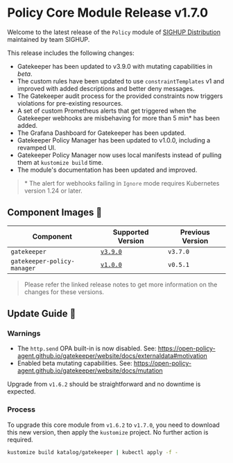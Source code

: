 
# Policy Core Module Release v1.7.0

Welcome to the latest release of the `Policy` module of [SIGHUP Distribution](https://github.com/sighupio/distribution) maintained by team SIGHUP.

This release includes the following changes:

- Gatekeeper has been updated to v3.9.0 with mutating capabilities in *beta*.
- The custom rules have been updated to use `constraintTemplates` v1 and improved with added descriptions and better deny messages.
- The Gatekeeper audit process for the provided constraints now triggers violations for pre-existing resources.
- A set of custom Prometheus alerts that get triggered when the Gatekeeper webhooks are misbehaving for more than 5 min\* has been added.
- The Grafana Dashboard for Gatekeeper has been updated.
- Gatekeeper Policy Manager has been updated to v1.0.0, including a revamped UI.
- Gatekeeper Policy Manager now uses local manifests instead of pulling them at `kustomize build` time.
- The module's documentation has been updated and improved.

> \* The alert for webhooks failing in `Ignore` mode requires Kubernetes version 1.24 or later.

## Component Images 🚢

| Component                   | Supported Version                                                                     | Previous Version |
| --------------------------- | ------------------------------------------------------------------------------------- | ---------------- |
| `gatekeeper`                | [`v3.9.0`](https://github.com/open-policy-agent/gatekeeper/releases/tag/v3.9.0)       | `v3.7.0`         |
| `gatekeeper-policy-manager` | [`v1.0.0`](https://github.com/sighupio/gatekeeper-policy-manager/releases/tag/v1.0.0) | `v0.5.1`         |

> Please refer the linked release notes to get more information on the changes for these versions.

## Update Guide 🦮

### Warnings

- The `http.send` OPA built-in is now disabled. See: <https://open-policy-agent.github.io/gatekeeper/website/docs/externaldata#motivation>
- Enabled beta mutating capabilities. See: <https://open-policy-agent.github.io/gatekeeper/website/docs/mutation>

Upgrade from `v1.6.2` should be straightforward and no downtime is expected.

### Process

To upgrade this core module from `v1.6.2` to `v1.7.0`, you need to download this new version, then apply the `kustomize` project. No further action is required.

```bash
kustomize build katalog/gatekeeper | kubectl apply -f -
```
